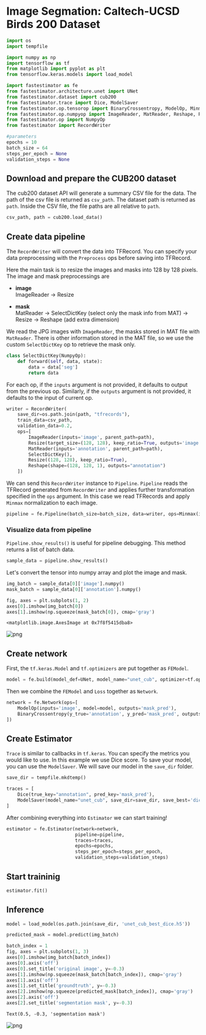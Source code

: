 # Image Segmation: Caltech-UCSD Birds 200 Dataset


```python
import os
import tempfile

import numpy as np
import tensorflow as tf
from matplotlib import pyplot as plt
from tensorflow.keras.models import load_model

import fastestimator as fe
from fastestimator.architecture.unet import UNet
from fastestimator.dataset import cub200
from fastestimator.trace import Dice, ModelSaver
from fastestimator.op.tensorop import BinaryCrossentropy, ModelOp, Minmax
from fastestimator.op.numpyop import ImageReader, MatReader, Reshape, Resize
from fastestimator.op import NumpyOp
from fastestimator import RecordWriter
```


```python
#parameters
epochs = 10
batch_size = 64
steps_per_epoch = None
validation_steps = None
```

## Download and prepare the CUB200 dataset

The cub200 dataset API will generate a summary CSV file for the data. The path of the csv file is returned as `csv_path`. The dataset path is returned as `path`. Inside the CSV file, the file paths are all relative to `path`. 


```python
csv_path, path = cub200.load_data()
```

## Create data pipeline

The `RecordWriter` will convert the data into TFRecord. You can specify your data preprocessing with the `Preprocess` ops before saving into TFRecord. 

Here the main task is to resize the images and masks into 128 by 128 pixels. The image and mask preprocessings are 

- **image**  
ImageReader &rarr; Resize

- **mask**    
MatReader &rarr; SelectDictKey (select only the mask info from MAT) &rarr; Resize &rarr; Reshape (add extra dimension)


We read the JPG images with `ImageReader`, the masks stored in MAT file with `MatReader`. There is other information stored in the MAT file, so we use the custom `SelectDictKey` op to retrieve the mask only.


```python
class SelectDictKey(NumpyOp):
    def forward(self, data, state):
        data = data['seg']
        return data
```

For each op, if the `inputs` argument is not provided, it defaults to output from the previous op. Similarly, if the `outputs` argument is not provided, it defaults to the input of current op. 


```python
writer = RecordWriter(
    save_dir=os.path.join(path, "tfrecords"),
    train_data=csv_path,
    validation_data=0.2,
    ops=[
        ImageReader(inputs='image', parent_path=path),
        Resize(target_size=(128, 128), keep_ratio=True, outputs='image'),
        MatReader(inputs='annotation', parent_path=path),
        SelectDictKey(),
        Resize((128, 128), keep_ratio=True),
        Reshape(shape=(128, 128, 1), outputs="annotation")
    ])
```

We can send this `RecordWriter` instance to `Pipeline`. `Pipeline` reads the TFRecord generated from `RecordWriter` and applies further transformation specified in the `ops` argument. In this case we read TFRecords and apply `Minmax` normalization to each image.


```python
pipeline = fe.Pipeline(batch_size=batch_size, data=writer, ops=Minmax(inputs='image', outputs='image'))
```

### Visualize data from pipeline

`Pipeline.show_results()` is useful for pipeline debugging. This method returns a list of batch data.


```python
sample_data = pipeline.show_results()
```

Let's convert the tensor into numpy array and plot the image and mask.


```python
img_batch = sample_data[0]['image'].numpy()
mask_batch = sample_data[0]['annotation'].numpy()
```


```python
fig, axes = plt.subplots(1, 2)
axes[0].imshow(img_batch[0])
axes[1].imshow(np.squeeze(mask_batch[0]), cmap='gray')
```




    <matplotlib.image.AxesImage at 0x7f8f5415dba8>




![png](assets/example/semantic_segmentation/unet_cub200_files/unet_cub200_18_1.png)


## Create network

First, the `tf.keras.Model` and `tf.optimizers` are put together as `FEModel`.


```python
model = fe.build(model_def=UNet, model_name="unet_cub", optimizer=tf.optimizers.Adam(lr=0.001), loss_name="loss")
```

Then we combine the `FEModel` and `Loss` together as `Network`.


```python
network = fe.Network(ops=[
    ModelOp(inputs='image', model=model, outputs='mask_pred'),
    BinaryCrossentropy(y_true='annotation', y_pred='mask_pred', outputs="loss")
])
```

## Create Estimator

`Trace` is similar to callbacks in `tf.keras`. You can specify the metrics you would like to use. In this example we use Dice score. To save your model, you can use the `ModelSaver`. We will save our model in the `save_dir` folder.


```python
save_dir = tempfile.mkdtemp()
```


```python
traces = [
    Dice(true_key="annotation", pred_key='mask_pred'),
    ModelSaver(model_name="unet_cub", save_dir=save_dir, save_best='dice', save_best_mode='max')
]
```

After combining everything into `Estimator` we can start training!


```python
estimator = fe.Estimator(network=network, 
                         pipeline=pipeline, 
                         traces=traces, 
                         epochs=epochs, 
                         steps_per_epoch=steps_per_epoch,
                         validation_steps=validation_steps)
```

## Start traininig


```python
estimator.fit()
```

## Inference


```python
model = load_model(os.path.join(save_dir, 'unet_cub_best_dice.h5'))
```


```python
predicted_mask = model.predict(img_batch)
```


```python
batch_index = 1
fig, axes = plt.subplots(1, 3)
axes[0].imshow(img_batch[batch_index])
axes[0].axis('off')
axes[0].set_title('original image', y=-0.3)
axes[1].imshow(np.squeeze(mask_batch[batch_index]), cmap='gray')
axes[1].axis('off')
axes[1].set_title('groundtruth', y=-0.3)
axes[2].imshow(np.squeeze(predicted_mask[batch_index]), cmap='gray')
axes[2].axis('off')
axes[2].set_title('segmentation mask', y=-0.3)
```




    Text(0.5, -0.3, 'segmentation mask')




![png](assets/example/semantic_segmentation/unet_cub200_files/unet_cub200_35_1.png)

